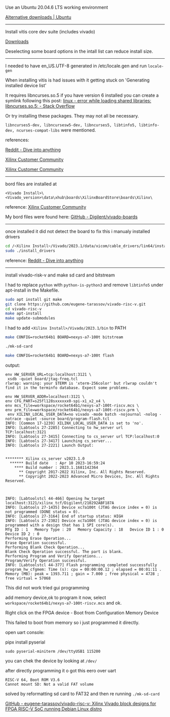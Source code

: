 Use an Ubuntu 20.04.6 LTS working environment

[Alternative downloads | Ubuntu](https://ubuntu.com/download/alternative-downloads)

---

Install vitis core dev suite (includes vivado)

[Downloads](https://www.xilinx.com/support/download/index.html/content/xilinx/en/downloadNav/vitis.html)

Deselecting some board options in the intall list can reduce install size.

---

I needed to have en_US.UTF-8 generated in /etc/locale.gen and run `locale-gen`

When installing vitis is had issues with it getting stuck on 'Generating installed device list'

It requires libncurses.so.5 if you have version 6 installed you can create a symlink following this post: [linux - error while loading shared libraries: libncurses.so.5: - Stack Overflow](https://stackoverflow.com/a/42686791)

Or try installing these packages. They may not all be necessary.

`libncurses5-dev, libncursesw5-dev, libncurses5, libtinfo5, libtinfo-dev, ncurses-compat-libs` were mentioned.

references:

[Reddit - Dive into anything](https://www.reddit.com/r/Xilinx/comments/s7lcgq/help_vivado_ml_20212_stuck_on_generating/?onetap_auto=true)

[Xilinx Customer Community](https://support.xilinx.com/s/question/0D52E00006hpRxQSAU/vivado-20202-installation-stuck-at-generating-installed-device-list-on-ubuntu-2004lts?language=en_US)

[Xilinx Customer Community](https://support.xilinx.com/s/question/0D52E00006iHjbcSAC/vivado-20211-installation-hangs-at-generating-installed-device-list?language=en_US)

---

bord files are installed at

```
<Vivado Install>\<Vivado_version>\data\xhub\boards\XilinxBoardStore\boards\Xilinx\
```

reference: [Xilinx Customer Community](https://support.xilinx.com/s/article/The-board-file-location-with-the-latest-Vivado-tools?language=en_US)

My bord files were found here: [GitHub - Digilent/vivado-boards](https://github.com/Digilent/vivado-boards)

---

once installed it did not detect the board to fix this i manualy installed drivers

```bash
cd /<Xilinx Install>/Vivado/2023.1/data/xicom/cable_drivers/lin64/install_script/install_drivers/
sudo ./install_drivers
```

reference: [Reddit - Dive into anything](https://www.reddit.com/r/FPGA/comments/l5in82/vivado_hardware_manager_on_linux_and_cable_drivers/)

---

install vivado-risk-v and make sd card and bitstream

I had to replace `python` with `python-is-python3` and remove `libtinfo5` under apt-install in the Makefile.

```bash
sudo apt install git make
git clone https://github.com/eugene-tarassov/vivado-risc-v.git
cd vivado-risc-v
make apt-install
make update-submodules
```

I had to add `<Xilinx Install>/Vivado/2023.1/bin` to PATH

```bash
make CONFIG=rocket64b1 BOARD=nexys-a7-100t bitstream
```

```bash
./mk-sd-card
```

```bash
make CONFIG=rocket64b1 BOARD=nexys-a7-100t flash
```

output:

```
env HW_SERVER_URL=tcp:localhost:3121 \
 xsdb -quiet board/jtag-freq.tcl
rlwrap: warning: your $TERM is 'xterm-256color' but rlwrap couldn't find it in the terminfo database. Expect some problems.

env HW_SERVER_ADDR=localhost:3121 \
env CFG_PART=s25fl128sxxxxxx0-spi-x1_x2_x4 \
env mcs_file=workspace/rocket64b1/nexys-a7-100t-riscv.mcs \
env prm_file=workspace/rocket64b1/nexys-a7-100t-riscv.prm \
 env XILINX_LOCAL_USER_DATA=no vivado -mode batch -nojournal -nolog -notrace -quiet -source board/program-flash.tcl
INFO: [Common 17-1239] XILINX_LOCAL_USER_DATA is set to 'no'.
INFO: [Labtools 27-2285] Connecting to hw_server url TCP:localhost:3121
INFO: [Labtools 27-3415] Connecting to cs_server url TCP:localhost:0
INFO: [Labtools 27-3417] Launching cs_server...
INFO: [Labtools 27-2221] Launch Output:


******** Xilinx cs_server v2023.1.0
  ****** Build date   : Apr 10 2023-16:59:24
    **** Build number : 2023.1.1681142364
      ** Copyright 2017-2022 Xilinx, Inc. All Rights Reserved.
      ** Copyright 2022-2023 Advanced Micro Devices, Inc. All Rights Reserved.



INFO: [Labtoolstcl 44-466] Opening hw_target localhost:3121/xilinx_tcf/Digilent/210292ABF187A
INFO: [Labtools 27-1435] Device xc7a100t (JTAG device index = 0) is not programmed (DONE status = 0).
INFO: [Labtools 27-3164] End of startup status: HIGH
INFO: [Labtools 27-2302] Device xc7a100t (JTAG device index = 0) is programmed with a design that has 1 SPI core(s).
Mfg ID : 1   Memory Type : 20   Memory Capacity : 18   Device ID 1 : 0   Device ID 2 : 0
Performing Erase Operation...
Erase Operation successful.
Performing Blank Check Operation...
Blank Check Operation successful. The part is blank.
Performing Program and Verify Operations...
Program/Verify Operation successful.
INFO: [Labtoolstcl 44-377] Flash programming completed successfully
program_hw_cfgmem: Time (s): cpu = 00:00:00.12 ; elapsed = 00:01:11 . Memory (MB): peak = 1393.711 ; gain = 7.000 ; free physical = 4728 ; free virtual = 57068
```

This did not work tried gui programming

add memory device,ok to program it now, select `workspace/rocket64b1/nexys-a7-100t-riscv.mcs` and ok.

Right click on the FPGA device - Boot from Configuration Memory Device

This failed to boot from memory so i just programmed it directly.

open uart console:

pipx install pyserial

`sudo pyserial-miniterm /dev/ttyUSB1 115200`

you can chek the device by looking at `/dev/`

after directly programming it o got this eero over uart

```
RISC-V 64, Boot ROM V3.6
Cannot mount SD: Not a valid FAT volume
```

solved by reformatting sd card to FAT32 and then re running `./mk-sd-card`

[GitHub - eugene-tarassov/vivado-risc-v: Xilinx Vivado block designs for FPGA RISC-V SoC running Debian Linux distro](https://github.com/eugene-tarassov/vivado-risc-v)
